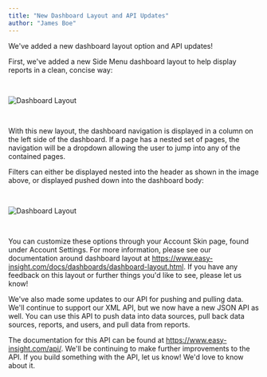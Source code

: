 ```yaml
---
title: "New Dashboard Layout and API Updates"
author: "James Boe"
---
```


We've added a new dashboard layout option and API updates!<!--more-->

First, we've added a new Side Menu dashboard layout to help display reports in a clean, concise way:

<img style="max-width:1000px;margin-top:30px;margin-bottom:30px" src="https://www.easy-insight.com/images/help/dashboard_side_menu_filters_up.png" alt="Dashboard Layout" class="img img-responsive"/>

With this new layout, the dashboard navigation is displayed in a column on the left side of the dashboard. If a page has a nested set of pages, the navigation will be a dropdown allowing the user to jump into any of the contained pages.

Filters can either be displayed nested into the header as shown in the image above, or displayed pushed down into the dashboard body:

<img style="max-width:1000px;margin-top:30px;margin-bottom:30px" src="https://www.easy-insight.com/images/help/dashboard_side_menu_filters_down.png" alt="Dashboard Layout" class="img img-responsive"/>
 
You can customize these options through your Account Skin page, found under Account Settings. For more information, please see our documentation around dashboard layout at <a href="https://www.easy-insight.com/docs/dashboards/dashboard-layout.html">https://www.easy-insight.com/docs/dashboards/dashboard-layout.html</a>. If you have any feedback on this layout or further things you'd like to see, please let us know!

We've also made some updates to our API for pushing and pulling data. We'll continue to support our XML API, but we now have a new JSON API as well. You can use this API to push data into data sources, pull back data sources, reports, and users, and pull data from reports.

The documentation for this API can be found at <a href="https://www.easy-insight.com/api/">https://www.easy-insight.com/api/</a>. We'll be continuing to make further improvements to the API. If you build something with the API, let us know! We'd love to know about it.